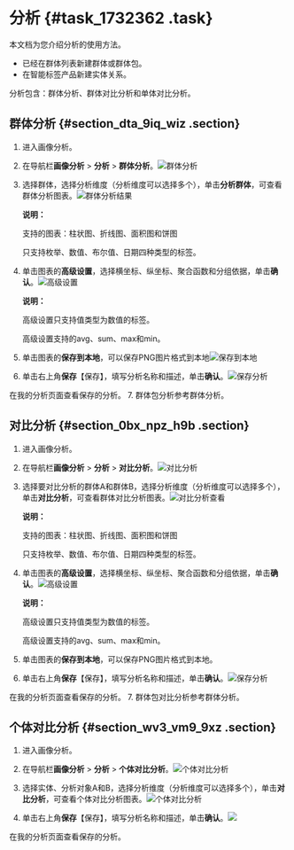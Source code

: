 # 分析 {#task_1732362 .task}

本文档为您介绍分析的使用方法。

-   已经在群体列表新建群体或群体包。
-   在智能标签产品新建实体关系。

分析包含：群体分析、群体对比分析和单体对比分析。

## 群体分析 {#section_dta_9iq_wiz .section}

1.  进入画像分析。
2.  在导航栏**画像分析** \> **分析** \> **群体分析**。![群体分析](http://static-aliyun-doc.oss-cn-hangzhou.aliyuncs.com/assets/img/1372172/156776601556160_zh-CN.png)


3.  选择群体，选择分析维度（分析维度可以选择多个），单击**分析群体**，可查看群体分析图表。![群体分析结果](http://static-aliyun-doc.oss-cn-hangzhou.aliyuncs.com/assets/img/1372172/156776601556161_zh-CN.png)

 

    **说明：** 

    支持的图表：柱状图、折线图、面积图和饼图

    只支持枚举、数值、布尔值、日期四种类型的标签。

4.  单击图表的**高级设置**，选择横坐标、纵坐标、聚合函数和分组依据，单击**确认**。![高级设置](http://static-aliyun-doc.oss-cn-hangzhou.aliyuncs.com/assets/img/1372172/156776601656162_zh-CN.png)

 

    **说明：** 

    高级设置只支持值类型为数值的标签。

    高级设置支持的avg、sum、max和min。

5.  单击图表的**保存到本地**，可以保存PNG图片格式到本地![保存到本地](http://static-aliyun-doc.oss-cn-hangzhou.aliyuncs.com/assets/img/1372172/156776601656163_zh-CN.png)


6.  单击右上角**保存**【保存】，填写分析名称和描述，单击**确认**。![保存分析](http://static-aliyun-doc.oss-cn-hangzhou.aliyuncs.com/assets/img/1372172/156776601656164_zh-CN.png)

 在我的分析页面查看保存的分析。
7.  群体包分析参考群体分析。

## 对比分析 {#section_0bx_npz_h9b .section}

1.  进入画像分析。
2.  在导航栏**画像分析** \> **分析** \> **对比分析**。![对比分析](http://static-aliyun-doc.oss-cn-hangzhou.aliyuncs.com/assets/img/1372172/156776601656165_zh-CN.png)


3.  选择要对比分析的群体A和群体B，选择分析维度（分析维度可以选择多个），单击**对比分析**，可查看群体对比分析图表。![对比分析查看](http://static-aliyun-doc.oss-cn-hangzhou.aliyuncs.com/assets/img/1372172/156776601656166_zh-CN.png)

 

    **说明：** 

    支持的图表：柱状图、折线图、面积图和饼图

    只支持枚举、数值、布尔值、日期四种类型的标签。

4.  单击图表的**高级设置**，选择横坐标、纵坐标、聚合函数和分组依据，单击**确认**。![高级设置](http://static-aliyun-doc.oss-cn-hangzhou.aliyuncs.com/assets/img/1372172/156776601656167_zh-CN.png)

 

    **说明：** 

    高级设置只支持值类型为数值的标签。

    高级设置支持的avg、sum、max和min。

5.  单击图表的**保存到本地**，可以保存PNG图片格式到本地。
6.  单击右上角**保存**【保存】，填写分析名称和描述，单击**确认**。![保存分析](http://static-aliyun-doc.oss-cn-hangzhou.aliyuncs.com/assets/img/1372172/156776601756169_zh-CN.png)

 在我的分析页面查看保存的分析。
7.  群体包对比分析参考群体分析。

## 个体对比分析 {#section_wv3_vm9_9xz .section}

1.  进入画像分析。
2.  在导航栏**画像分析** \> **分析** \> **个体对比分析**。![个体对比分析](http://static-aliyun-doc.oss-cn-hangzhou.aliyuncs.com/assets/img/1372172/156776601756170_zh-CN.png)


3.  选择实体、分析对象A和B，选择分析维度（分析维度可以选择多个），单击**对比分析**，可查看个体对比分析图表。![个体对比分析](http://static-aliyun-doc.oss-cn-hangzhou.aliyuncs.com/assets/img/1372172/156776601756171_zh-CN.png)


4.  单击右上角**保存**【保存】，填写分析名称和描述，单击**确认**。![](http://static-aliyun-doc.oss-cn-hangzhou.aliyuncs.com/assets/img/1372172/156776601756172_zh-CN.png)

 在我的分析页面查看保存的分析。

